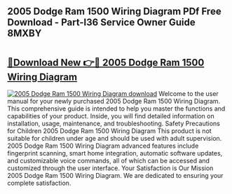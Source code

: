 ## 2005 Dodge Ram 1500 Wiring Diagram PDf Free Download - Part-I36 Service Owner Guide 8MXBY

# <h2><a href="http://dfmz3t0.blite.top/?on=2005+Dodge+Ram+1500+Wiring+Diagram">🔗Download New 👉🔴 2005 Dodge Ram 1500 Wiring Diagram</a></h2>

[![2005 Dodge Ram 1500 Wiring Diagram download](https://i.imgur.com/lujVjoI.png)](http://dfmz3t0.blite.top/?on=2005+Dodge+Ram+1500+Wiring+Diagram)
Welcome to the user manual for your newly purchased 2005 Dodge Ram 1500 Wiring Diagram. This comprehensive guide is intended to help you master the functions and capabilities of your product. Inside, you will find detailed information on installation, usage, maintenance, and troubleshooting. Safety Precautions for Children 2005 Dodge Ram 1500 Wiring Diagram This product is not suitable for children under age and should be used with adult supervision. 2005 Dodge Ram 1500 Wiring Diagram advanced features include fingerprint scanning, smart home integration, automatic software updates, and customizable voice commands, all of which can be accessed and customized through the user interface. Your Satisfaction is Our Mission 2005 Dodge Ram 1500 Wiring Diagram. We are dedicated to ensuring your complete satisfaction.
